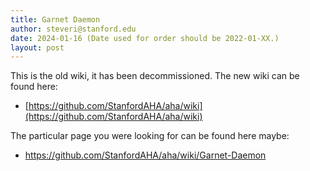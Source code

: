 ```yaml
---
title: Garnet Daemon
author: steveri@stanford.edu
date: 2024-01-16 (Date used for order should be 2022-01-XX.)
layout: post
---
```


  
This is the old wiki, it has been decommissioned. The new wiki can be found here:
* [https://github.com/StanfordAHA/aha/wiki](https://github.com/StanfordAHA/aha/wiki)

The particular page you were looking for can be found here maybe:
* https://github.com/StanfordAHA/aha/wiki/Garnet-Daemon

